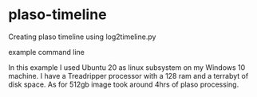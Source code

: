 # plaso-timeline
Creating plaso timeline using log2timeline.py

example command line

In this example I used Ubuntu 20 as linux subsystem on my Windows 10 machine.  I have a Treadripper processor with a 128 ram and a terrabyt of disk space. As for 512gb image took around 4hrs of plaso processing.
